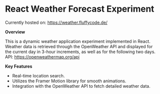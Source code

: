 # React Weather Forecast Experiment

Currently hosted on: https://weather.fluffycode.de/

**Overview**

This is a dynamic weather application experiment implemented in React. Weather data is retrieved through the OpenWeather API and displayed for the current day in 3-hour increments, as well as for the following two days.
API: https://openweathermap.org/api

**Key Features**

- Real-time location search.
- Utilizes the Framer Motion library for smooth animations.
- Integration with the OpenWeather API to fetch detailed weather data.
